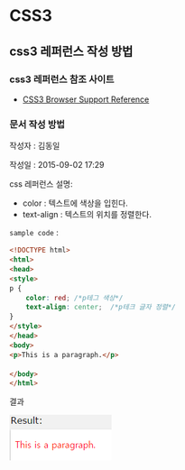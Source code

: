 # CSS3

## css3 레퍼런스 작성 방법

### css3 레퍼런스 참조 사이트
* [CSS3 Browser Support Reference](http://www.w3schools.com/cssref/css3_browsersupport.asp)

### 문서 작성 방법

작성자 : 김동일

작성일 : 2015-09-02 17:29

css 레퍼런스 설명: 
- color : 텍스트에 색상을 입힌다.
- text-align : 텍스트의 위치를 정렬한다.

`sample code` : 

```html
<!DOCTYPE html>
<html>
<head>
<style>
p {
    color: red; /*p테그 색상*/ 
    text-align: center;  /*p테크 글자 정렬*/
}
</style>
</head>
<body>
<p>This is a paragraph.</p>

</body>
</html>
```

결과 

![sample code](images/sample.jpg)
